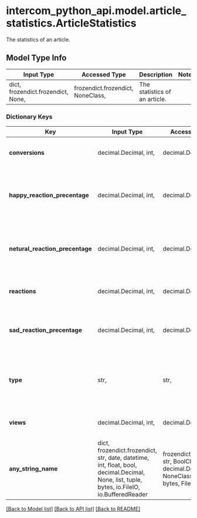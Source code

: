 # intercom_python_api.model.article_statistics.ArticleStatistics

The statistics of an article.

## Model Type Info
Input Type | Accessed Type | Description | Notes
------------ | ------------- | ------------- | -------------
dict, frozendict.frozendict, None,  | frozendict.frozendict, NoneClass,  | The statistics of an article. | 

### Dictionary Keys
Key | Input Type | Accessed Type | Description | Notes
------------ | ------------- | ------------- | ------------- | -------------
**conversions** | decimal.Decimal, int,  | decimal.Decimal,  | The number of conversations started from the article. | [optional] 
**happy_reaction_precentage** | decimal.Decimal, int,  | decimal.Decimal,  | The percentage of happy reactions the article has received against other types of reaction. | [optional] 
**netural_reaction_precentage** | decimal.Decimal, int,  | decimal.Decimal,  | The percentage of neutral reactions the article has received against other types of reaction. | [optional] 
**reactions** | decimal.Decimal, int,  | decimal.Decimal,  | The number of total reactions the article has received. | [optional] 
**sad_reaction_precentage** | decimal.Decimal, int,  | decimal.Decimal,  | The percentage of sad reactions the article has received against other types of reaction. | [optional] 
**type** | str,  | str,  | The type of object - &#x60;article_statistics&#x60;. | [optional] must be one of ["article_statistics", ] if omitted the server will use the default value of "article_statistics"
**views** | decimal.Decimal, int,  | decimal.Decimal,  | The number of total views the article has received. | [optional] 
**any_string_name** | dict, frozendict.frozendict, str, date, datetime, int, float, bool, decimal.Decimal, None, list, tuple, bytes, io.FileIO, io.BufferedReader | frozendict.frozendict, str, BoolClass, decimal.Decimal, NoneClass, tuple, bytes, FileIO | any string name can be used but the value must be the correct type | [optional]

[[Back to Model list]](../../README.md#documentation-for-models) [[Back to API list]](../../README.md#documentation-for-api-endpoints) [[Back to README]](../../README.md)

